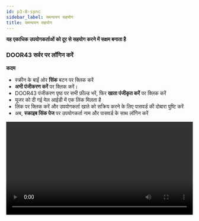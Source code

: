 ```yaml
---
id: p3-8-sync
sidebar_label: समन्वयन सहयोग
title: समन्वयन सहयोग
---
```

**यह एकाधिक उपयोगकर्ताओं को दूर से सहयोग करने में सक्षम बनाता है**

### DOOR43 सर्वर पर लॉगिन करें 

 
**कदम**

- स्क्रीन के बाईं ओर **सिंक** बटन पर क्लिक करें
- **अभी पंजीकरण करें** पर क्लिक करें।
- DOOR43 पंजीकरण पृष्ठ पर सभी फ़ील्ड भरें, फिर **खाता पंजीकृत करें** पर क्लिक करें
- यूजर को दी गई मेल आईडी में एक लिंक मिलता है
- लिंक पर क्लिक करें और उपयोगकर्ता खाते को सक्रिय करने के लिए पासवर्ड की दोबारा पुष्टि करें
- अब, **स्क्राइब सिंक पेज** पर उपयोगकर्ता नाम और पासवर्ड के साथ लॉगिन करें
<video controls src="/0.5.5/en-Logintotheserver.mov" width="100%" type="video/mov"/>

### क्लाउड सिंक ###

**कदम**

- अपने DOOR 43 खाते तक पहुंचने के लिए एक वैध उपयोगकर्ता नाम और पासवर्ड दर्ज करें
- **SYNC** फलक से उस प्रोजेक्ट का चयन करें जिस पर आप काम करना चाहते हैं
- वांछित प्रोजेक्ट का चयन करने के बाद सिंक फलक पर **सेव टू क्लाउड** बटन पर क्लिक करें
- एक प्रगति पट्टी दिखाई देगी, जो **सिंक** प्रक्रिया की स्थिति और पूर्णता दिखाएगी
- एक बार प्रोजेक्ट सफलतापूर्वक सिंक हो जाने पर, इसे **क्लाउड पर प्रोजेक्ट** फलक के नीचे सूचीबद्ध किया जाएगा।

<video controls src="/0.5.5/en-cloudsync.mov" width="100%" type="video/mp4"/>



### ऑफ़लाइन सिंक ###

**कदम**

- अपने DOOR 43 खाते तक पहुंचने के लिए एक वैध उपयोगकर्ता नाम और पासवर्ड दर्ज करें
- क्लाउड पर प्रोजेक्ट फलक में, निर्दिष्ट फ़ील्ड में प्रोजेक्ट स्वामी का उपयोगकर्ता नाम दर्ज करें
- वह प्रोजेक्ट चुनें जिसे आप अपने स्थानीय सिस्टम पर डाउनलोड करना चाहते हैं
- चयनित प्रोजेक्ट को फ़िल्टर किया जाएगा, और क्लाउड पर प्रोजेक्ट फलक **कंप्यूटर में सहेजें** बटन दिखाएगा
- **कंप्यूटर में सहेजें** बटन पर क्लिक करके, आप प्रोजेक्ट को अपने स्थानीय सिस्टम पर डाउनलोड कर सकते हैं
- डाउनलोड किया गया प्रोजेक्ट **SYNC** फलक में दिखाई देगा
- डाउनलोड किए गए प्रोजेक्ट को संपादित करने के लिए, प्रोजेक्ट पेज पर जाएं और डाउनलोड किए गए प्रोजेक्ट को चुनें

<video controls src="/0.5.5/en-offlinesync.mov" width="100%" type="video/mp4"/>



### किसी साझा प्रोजेक्ट में योगदान करें ###

**कदम**

**परियोजना का मालिक**

- प्रोजेक्ट मालिक को DOOR43, https://git.door43.org/ पर लॉग इन करना होगा
- DOOR43 उपयोगकर्ता नाम जोड़ें
- **सहयोग** करने के लिए प्रोजेक्ट का चयन करें
- सेटिंग्स में जाएं और **सहयोगी** टैब पर क्लिक करें
- सहयोगियों के नाम जोड़ें (उपयोगकर्ता नाम)
- **सहयोगकर्ता जोड़ें** चुनें
- सहयोगी को **प्रशासक, लिखें, या पढ़ें** के रूप में पहुंच प्रदान करें

**प्रोजेक्ट तक पहुँचने के लिए सहयोगी के चरण**

- **स्क्राइब** एप्लिकेशन खोलें और **सिंक** पेज पर जाएं
- [DOOR43](./p3-8-sync#door43-सर्वर-पर-लॉगिन-करें) खाते में लॉगिन करें
- उपयोगकर्ता/सहयोगी स्क्राइब के सिंक पेज पर दिए गए फ़ील्ड में प्रोजेक्ट मालिक का नाम दर्ज कर सकता है
- काम करने के लिए प्रोजेक्ट का चयन करें
- स्क्रीन के ऊपर दाईं ओर **कंप्यूटर में सहेजें** बटन पर क्लिक करें
- प्रोजेक्ट को Scribe के साथ समन्वयित किया जाएगा
- नीचे बाईं ओर 'प्रोजेक्ट सिंक टू स्क्राइब सफल' बताने वाली एक अधिसूचना दिखाई देगी
- परियोजना अब काम के लिए स्थापित की गई है

<video controls src="/0.5.5/en-collabsync.mov" width="100%" type="video/mp4"/>



### किसी प्रोजेक्ट को कैसे सिंक करें ###

**कदम**

- विंडो के बाईं ओर **सिंक** बटन पर क्लिक करें
- सभी उपयोगकर्ता परियोजनाओं की एक सूची सिंक विंडो के बाईं ओर दिखाई देगी
- यदि आप एक नए उपयोगकर्ता हैं, तो अपने DOOR43 खाते में पंजीकरण करें, या फिर DOOR43 में लॉग इन करें
- स्क्रीन के दाईं ओर DOOR43 रिमोट सर्वर पर सहेजे गए सभी प्रोजेक्ट प्रदर्शित होंगे
- उस प्रोजेक्ट का चयन करें जिसे आप डोर43 रिमोट सर्वर से सिंक करना चाहते हैं
- स्क्रीन के ऊपर बाईं ओर **सेव टू क्लाउड** बटन पर क्लिक करें
- स्क्रीन के शीर्ष पर, उपयोगकर्ता अपलोडिंग प्रगति बार देख सकता है
- फिर प्रोजेक्ट को DOOR43 रिमोट सर्वर पर अपलोड किया जाएगा और स्क्रीन के दाहिने कॉलम में उपयोगकर्ता को प्रदर्शित किया जाएगा
<video controls src="/0.5.5/en-syncaproject.mov" width="100%" type="video/mp4"/>

### किसी प्रोजेक्ट को प्रोजेक्ट मॉड्यूल से सिंक करें ###

किसी प्रोजेक्ट को उपयोगकर्ता द्वारा प्रोजेक्ट मॉड्यूल से सीधे सिंक किया जा सकता है।

**कदम**

- प्रोजेक्ट मॉड्यूल पर क्लिक करें और एक प्रोजेक्ट खोलें
- **सिंक** बटन पर क्लिक करें
- अपलोडिंग प्रोग्रेस बार सबसे ऊपर प्रदर्शित होगा
- (यदि आपने अभी तक काम पूरा नहीं किया है तो DOOR43 सर्वर पर लॉगिन करें)
<video controls src="/0.5.5/en-projectsync.mov" width="100%" type="video/mp4"/>

### DOOR43 रिमोट सर्वर से किसी प्रोजेक्ट को वापस सिंक करें ###

उपयोगकर्ता किसी प्रोजेक्ट को सर्वर से स्थानीय सिस्टम में **सिंक** कर सकता है। 

**कदम**

- **सिंक** बटन पर क्लिक करें
- कॉलम के दाईं ओर DOOR43 खाते में लॉगिन करें
- यदि यह आपका अपना प्रोजेक्ट नहीं है, तो उपयोगकर्ता नाम टाइप करें। लॉग-इन किए गए उपयोगकर्ता के सभी प्रोजेक्ट सूचीबद्ध हैं।
- उस प्रोजेक्ट पर क्लिक करें जिसे आप रिमोट सर्वर से स्थानीय सिस्टम में वापस सिंक करना चाहते हैं
- स्क्रीन के ऊपर दाईं ओर **कंप्यूटर में सहेजें** बटन पर क्लिक करें
- उपयोगकर्ता डाउनलोड प्रगति बार देख सकता है
- इससे एक प्रोजेक्ट सर्वर से वापस सिंक हो जाएगा

<video controls src="/0.5.5/en-syncback.mov" width="100%" type="video/mov"/>

### किसी प्रोजेक्ट को DOOR43 रिमोट सर्वर से मर्ज करें ###


**कदम**

- **सिंक** बटन पर क्लिक करें, DOOR43 खाते में लॉगिन करें
- यह कॉलम के दाईं ओर DOOR43 सर्वर में सभी परियोजनाओं को प्रदर्शित करता है
- उस प्रोजेक्ट का चयन करें जिसे आप DOOR43 रिमोट सर्वर से सिंक करना चाहते हैं
- स्क्रीन के ऊपर बाईं ओर **सेव टू क्लाउड** बटन पर क्लिक करें
- प्रगति बार दिखाई देगा
- (आप गिनती समाप्त होने से पहले पूर्ववत करें बटन पर क्लिक करके विलय प्रक्रिया को पूर्ववत कर सकते हैं)
- यह सर्वर से एक प्रोजेक्ट को मर्ज कर देगा
<video controls src="/assets/merge.mov" width="100%" type="video/mov"/>

